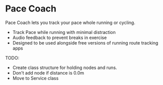 # Pace Coach
Pace Coach lets you track your pace whole running or cycling.

- Track Pace while running with minimal distraction
- Audio feedback to prevent breaks in exercise
- Designed to be used alongside free versions of running route tracking apps 



TODO:
- Create class structure for holding nodes and runs.
- Don't add node if distance is 0.0m
- Move to Service class